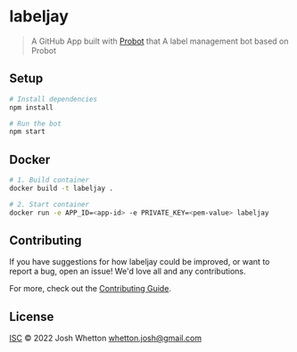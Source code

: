 # labeljay

> A GitHub App built with [Probot](https://github.com/probot/probot) that A label management bot based on Probot

## Setup

```sh
# Install dependencies
npm install

# Run the bot
npm start
```

## Docker

```sh
# 1. Build container
docker build -t labeljay .

# 2. Start container
docker run -e APP_ID=<app-id> -e PRIVATE_KEY=<pem-value> labeljay
```

## Contributing

If you have suggestions for how labeljay could be improved, or want to report a bug, open an issue! We'd love all and any contributions.

For more, check out the [Contributing Guide](CONTRIBUTING.md).

## License

[ISC](LICENSE) © 2022 Josh Whetton <whetton.josh@gmail.com>
